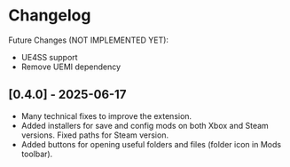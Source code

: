 # Changelog

Future Changes (NOT IMPLEMENTED YET):

- UE4SS support
- Remove UEMI dependency

## [0.4.0] - 2025-06-17

- Many technical fixes to improve the extension.
- Added installers for save and config mods on both Xbox and Steam versions. Fixed paths for Steam version.
- Added buttons for opening useful folders and files (folder icon in Mods toolbar).
